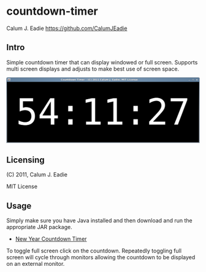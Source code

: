 countdown-timer
===============

Calum J. Eadie
<https://github.com/CalumJEadie>

Intro
-----

Simple countdown timer that can display windowed or full screen. Supports multi screen displays and adjusts to make best use of screen space.

![Screenshot of windowed coundown timer][1]

[1]: https://github.com/CalumJEadie/countdown-timer/raw/master/documentation/screenshot-1.png

Licensing
---------

(C) 2011, Calum J. Eadie

MIT License

Usage
-----

Simply make sure you have Java installed and then download and run the appropriate JAR package.

* [New Year Countdown Timer][2]

To toggle full screen click on the countdown. Repeatedly toggling full screen will cycle through monitors allowing the countdown to be displayed on an external monitor.

[2]: https://github.com/CalumJEadie/countdown-timer/blob/master/NewYearCountdownTimer.jar
